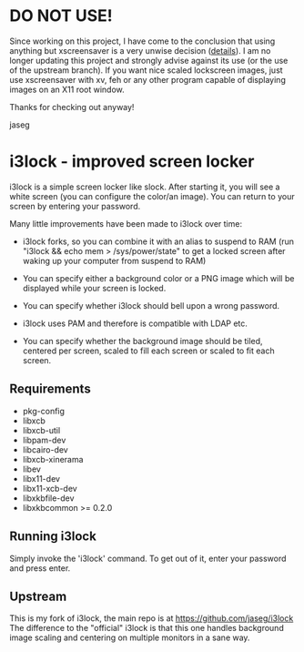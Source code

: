 DO NOT USE!
===========

Since working on this project, I have come to the conclusion that using anything but xscreensaver is a very unwise decision ([details](http://www.jwz.org/xscreensaver/toolkits.html)). I am no longer updating this project and strongly advise against its use (or the use of the upstream branch). If you want nice scaled lockscreen images, just use xscreensaver with xv, feh or any other program capable of displaying images on an X11 root window.

Thanks for checking out anyway!

jaseg

i3lock - improved screen locker
===============================
i3lock is a simple screen locker like slock. After starting it, you will
see a white screen (you can configure the color/an image). You can return
to your screen by entering your password.

Many little improvements have been made to i3lock over time:

- i3lock forks, so you can combine it with an alias to suspend to RAM
  (run "i3lock && echo mem > /sys/power/state" to get a locked screen
   after waking up your computer from suspend to RAM)

- You can specify either a background color or a PNG image which will be
  displayed while your screen is locked.

- You can specify whether i3lock should bell upon a wrong password.

- i3lock uses PAM and therefore is compatible with LDAP etc.

- You can specify whether the background image should be tiled, centered per
  screen, scaled to fill each screen or scaled to fit each screen.

Requirements
------------
- pkg-config
- libxcb
- libxcb-util
- libpam-dev
- libcairo-dev
- libxcb-xinerama
- libev
- libx11-dev
- libx11-xcb-dev
- libxkbfile-dev
- libxkbcommon >= 0.2.0

Running i3lock
-------------
Simply invoke the 'i3lock' command. To get out of it, enter your password and
press enter.

Upstream
--------
This is my fork of i3lock, the main repo is at https://github.com/jaseg/i3lock
The difference to the "official" i3lock is that this one handles background
image scaling and centering on multiple monitors in a sane way.
